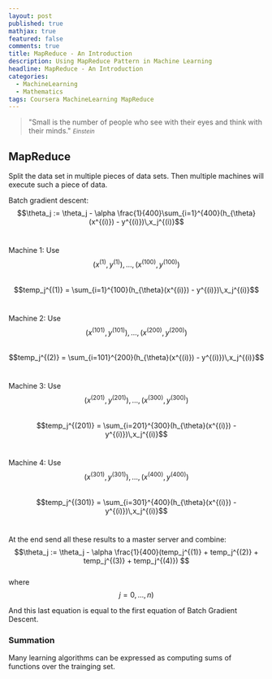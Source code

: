 ```yaml
---
layout: post
published: true
mathjax: true
featured: false
comments: true
title: MapReduce - An Introduction
description: Using MapReduce Pattern in Machine Learning
headline: MapReduce - An Introduction
categories:
  - MachineLearning
  - Mathematics
tags: Coursera MachineLearning MapReduce
---
```

>&quot;Small is the number of people who see with their eyes and think with their minds.&quot;
><small><cite title="Einstein">Einstein</cite></small>

## MapReduce
Split the data set in multiple pieces of data sets. Then multiple machines will execute such a piece of data.

Batch gradient descent: <br>
$$\theta_j := \theta_j - \alpha \frac{1}{400}\sum_{i=1}^{400}(h_{\theta}(x^{(i)}) - y^{(i)})\,x_j^{(i)}$$ <br>

Machine 1: Use $$(x^{(1)}, y^{(1)}), ... ,(x^{(100)}, y^{(100)})$$ <br>
$$temp_j^{(1)} = \sum_{i=1}^{100}(h_{\theta}(x^{(i)}) - y^{(i)})\,x_j^{(i)}$$ <br>

Machine 2: Use $$(x^{(101)}, y^{(101)}), ... ,(x^{(200)}, y^{(200)})$$ <br>
$$temp_j^{(2)} = \sum_{i=101}^{200}(h_{\theta}(x^{(i)}) - y^{(i)})\,x_j^{(i)}$$ <br>

Machine 3: Use $$(x^{(201)}, y^{(201)}), ... ,(x^{(300)}, y^{(300)})$$ <br>
$$temp_j^{(201)} = \sum_{i=201}^{300}(h_{\theta}(x^{(i)}) - y^{(i)})\,x_j^{(i)}$$ <br>

Machine 4: Use $$(x^{(301)}, y^{(301)}), ... ,(x^{(400)}, y^{(400)})$$ <br>
$$temp_j^{(301)} = \sum_{i=301}^{400}(h_{\theta}(x^{(i)}) - y^{(i)})\,x_j^{(i)}$$ <br>

At the end send all these results to a master server and combine: <br>
$$\theta_j := \theta_j - \alpha \frac{1}{400}(temp_j^{(1)} + temp_j^{(2)} + temp_j^{(3)} + temp_j^{(4)}) $$ <br>
where $$j = 0, ..., n)$$

And this last equation is equal to the first equation of Batch Gradient Descent.

### Summation
Many learning algorithms can be expressed as computing sums of functions over the trainging set.